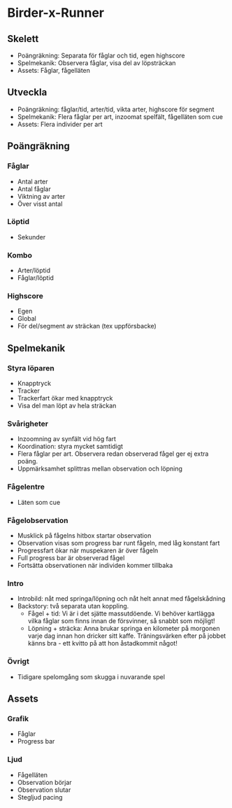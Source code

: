 # Birder-x-Runner
## Skelett
* Poängräkning: Separata för fåglar och tid, egen highscore
* Spelmekanik: Observera fåglar, visa del av löpsträckan
* Assets: Fåglar, fågelläten

## Utveckla
* Poängräkning: fåglar/tid, arter/tid, vikta arter, highscore för segment
* Spelmekanik: Flera fåglar per art, inzoomat spelfält, fågelläten som cue
* Assets: Flera individer per art

## Poängräkning
### Fåglar
* Antal arter
* Antal fåglar
* Viktning av arter
* Över visst antal

### Löptid
* Sekunder

### Kombo
* Arter/löptid
* Fåglar/löptid

### Highscore
* Egen
* Global
* För del/segment av sträckan (tex uppförsbacke)

## Spelmekanik

### Styra löparen
* Knapptryck
* Tracker
* Trackerfart ökar med knapptryck
* Visa del man löpt av hela sträckan

### Svårigheter
* Inzoomning av synfält vid hög fart
* Koordination: styra mycket samtidigt
* Flera fåglar per art. Observera redan observerad fågel ger ej extra poäng.
* Uppmärksamhet splittras mellan observation och löpning

### Fågelentre
* Läten som cue

### Fågelobservation
* Musklick på fågelns hitbox startar observation
* Observation visas som progress bar runt fågeln, med låg konstant fart
* Progressfart ökar när muspekaren är över fågeln
* Full progress bar är observerad fågel
* Fortsätta observationen när individen kommer tillbaka

### Intro
* Introbild: nåt med springa/löpning och nåt helt annat med fågelskådning
* Backstory: två separata utan koppling.
  * Fågel + tid: Vi är i det sjätte massutdöende. Vi behöver kartlägga vilka fåglar som finns innan de försvinner, så snabbt som möjligt!
  * Löpning + sträcka: Anna brukar springa en kilometer på morgonen varje dag innan hon dricker sitt kaffe. Träningsvärken efter på jobbet känns bra - ett kvitto på att hon åstadkommit något! 

### Övrigt
* Tidigare spelomgång som skugga i nuvarande spel

## Assets

### Grafik
* Fåglar
* Progress bar

### Ljud
* Fågelläten
* Observation börjar
* Observation slutar
* Stegljud pacing
